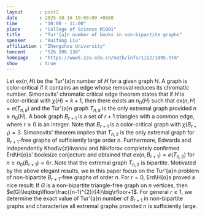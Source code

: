 ```yaml
---
layout      : post2
date        : 2025-10-16 10:00:00 +0800
time        : "10:00 - 11:00"
place       : "College of Science M1001"
title       : "Tur'{a}n number of books in non-bipartite graphs"
speaker     : "Ruifang Liu"
affiliation : "Zhengzhou University"
tencent     : "526 396 130"
homepage    : "https://www5.zzu.edu.cn/math/info/1112/1895.htm"
show        : true
---
```

Let ex$(n, H)$ be the Tur\'{a}n number of $H$ for a given graph $H$. A graph is color-critical if it contains an edge whose removal reduces its chromatic number. Simonovits' chromatic critical edge theorem states that if $H$ is color-critical with $\chi(H)=k+1$, then there exists an $n_0(H)$ such that ex$(n, H)=e(T_{n,k})$ and the Tur\'{a}n graph $T_{n,k}$ is the only extremal graph provided $n\geq n_0(H).$ A book graph $B_{r+1}$ is a set of $r+1$ triangles with a common edge, where $r\geq0$ is an integer. Note that $B_{r+1}$ is a color-critical graph with $\chi(B_{r+1})=3$. Simonovits' theorem implies that $T_{n,2}$ is the only extremal graph for $B_{r+1}$-free graphs of sufficiently large order $n$. Furthermore, Edwards and independently Khad\v{z}iivanov and Nikiforov completely confirmed Erd\H{o}s' booksize conjecture and obtained that ex$(n, B_{r+1})=e(T_{n,2})$ for $n\geq n_0(B_{r+1})=6r$.
Note that the extremal graph $T_{n,2}$ is bipartite. Motivated by the above elegant results, we in this paper focus on the Tur\'{a}n problem of non-bipartite $B_{r+1}$-free graphs of order $n$. For $r = 0,$ Erd\H{o}s proved a nice result: If $G$ is a non-bipartite triangle-free graph on $n$ vertices, then $e(G)\leq\big\lfloor\frac{(n-1)^{2}}{4}\big\rfloor+1$. For general $r\geq1,$ we determine the exact value of Tur\'{a}n number of $B_{r+1}$ in non-bipartite graphs and characterize all extremal graphs provided $n$ is sufficiently large.


